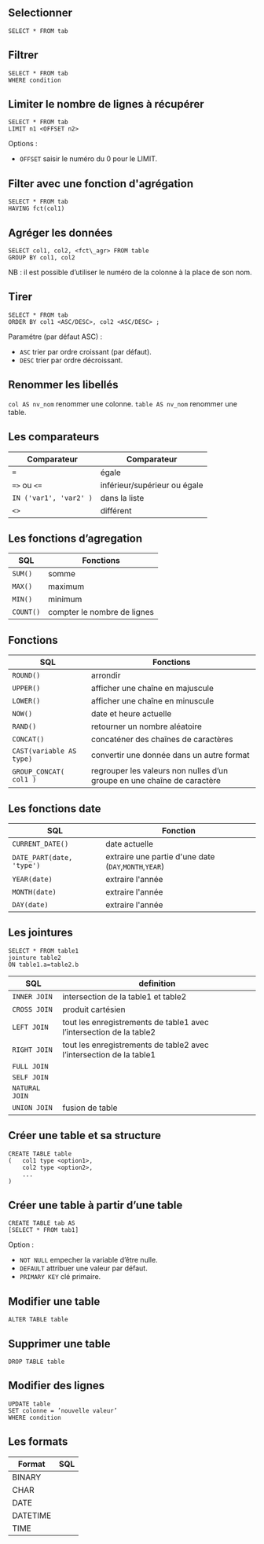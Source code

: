 ## Selectionner

```
SELECT * FROM tab
```

## Filtrer

```
SELECT * FROM tab
WHERE condition
```

## Limiter le nombre de lignes à récupérer

```
SELECT * FROM tab
LIMIT n1 <OFFSET n2>
```

Options :
* `OFFSET` saisir le numéro du 0 pour le LIMIT.

## Filter avec une fonction d'agrégation
```
SELECT * FROM tab
HAVING fct(col1)
```

## Agréger les données

```
SELECT col1, col2, <fct\_agr> FROM table
GROUP BY col1, col2
```

NB : il est possible d’utiliser le numéro de la colonne à la place de son nom.
## Tirer 

```
SELECT * FROM tab
ORDER BY col1 <ASC/DESC>, col2 <ASC/DESC> ;
```

Paramétre (par défaut ASC) :

* `ASC` trier par ordre croissant (par défaut).
* `DESC` trier par ordre décroissant.

## Renommer les libellés

`col AS nv_nom` renommer une colonne.
`table AS nv_nom` renommer une table.

## Les comparateurs

| Comparateur | Comparateur |
|---|---|
| `=` | égale |
| `=>` ou `<=` | inférieur/supérieur ou égale |
| `IN ('var1', 'var2' )` | dans la liste |
| `<>` | différent |

## Les fonctions d’agregation

| SQL | Fonctions |
|---|---|
| `SUM()` | somme |
| `MAX()` | maximum |
| `MIN()` | minimum |
| `COUNT()` | compter le nombre de lignes |

## Fonctions

| SQL | Fonctions |
|---|---|
| `ROUND()` | arrondir |
| `UPPER()` | afficher une chaîne en majuscule |
| `LOWER()` | afficher une chaîne en minuscule |
| `NOW()` | date et heure actuelle |
| `RAND()` | retourner un nombre aléatoire |
| `CONCAT()` | concaténer des chaînes de caractères |
| `CAST(variable AS type)` | convertir une donnée dans un autre format |
| `GROUP_CONCAT( col1 )` | regrouper les valeurs non nulles d’un groupe en une chaîne de caractère |

## Les fonctions date

| SQL | Fonction | 
|---|---|
| `CURRENT_DATE()` | date actuelle |
| `DATE_PART(date, 'type')` | extraire une partie d'une date (`DAY`,`MONTH`,`YEAR`) |
| `YEAR(date)` | extraire l'année |
| `MONTH(date)` | extraire l'année |
| `DAY(date)` | extraire l'année |

## Les jointures

```
SELECT * FROM table1 
jointure table2 
ON table1.a=table2.b
```

| SQL | definition |
|---|---|
| `INNER JOIN` | intersection de la table1 et table2 |
| `CROSS JOIN` | produit cartésien |
| `LEFT JOIN` | tout les enregistrements de table1 avec l’intersection de la table2 |
| `RIGHT JOIN` | tout les enregistrements de table2 avec l’intersection de la table1 |
| `FULL JOIN` | |
| `SELF JOIN` | |
| `NATURAL JOIN` | |
| `UNION JOIN` | fusion de table |


## Créer une table et sa structure

```
CREATE TABLE table 
( 	col1 type <option1>,
	col2 type <option2>, 
	... 
)
```

## Créer une table à partir d’une table

```
CREATE TABLE tab AS
[SELECT * FROM tab1]
```

Option :
* `NOT NULL` empecher la variable d’être nulle.
* `DEFAULT` attribuer une valeur par défaut.
* `PRIMARY KEY` clé primaire.

## Modifier une table

```
ALTER TABLE table
```

## Supprimer une table

```
DROP TABLE table
```

## Modifier des lignes

```
UPDATE table
SET colonne = ’nouvelle valeur’
WHERE condition
```

## Les formats

| Format | SQL |
|---|---|
| BINARY | |
| CHAR | |
| DATE | |
| DATETIME | | 
| TIME | |
